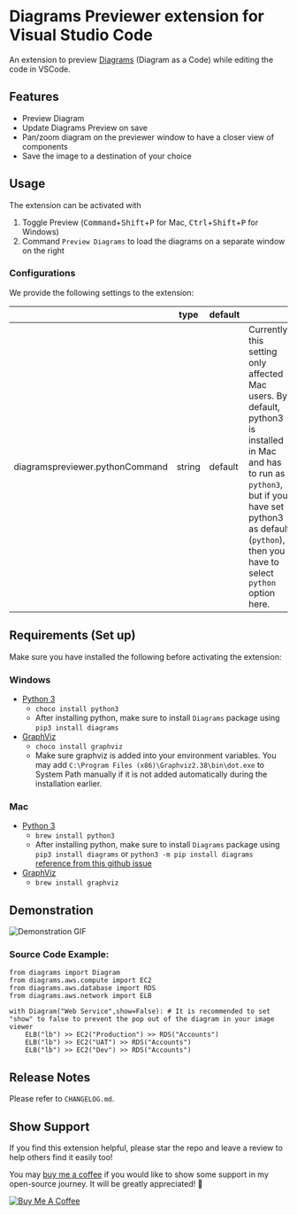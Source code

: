 # Diagrams Previewer extension for Visual Studio Code
An extension to preview [Diagrams](https://diagrams.mingrammer.com/) (Diagram as a Code) while editing the code in VSCode.

## Features
- Preview Diagram
- Update Diagrams Preview on save
- Pan/zoom diagram on the previewer window to have a closer view of components
- Save the image to a destination of your choice

## Usage
The extension can be activated with
1. Toggle Preview (<kbd>Command</kbd>+<kbd>Shift</kbd>+<kbd>P</kbd> for Mac, <kbd>Ctrl</kbd>+<kbd>Shift</kbd>+<kbd>P</kbd> for Windows)
2. Command `Preview Diagrams` to load the diagrams on a separate window on the right

### Configurations
We provide the following settings to the extension:

|       | type | default |     |
| -------| ------- |-----|-----|
| diagramspreviewer.pythonCommand|string|default| Currently, this setting only affected Mac users. By default, python3 is installed in Mac and has to run as `python3`, but if you have set python3 as default (`python`), then you have to select `python` option here.

## Requirements (Set up)
Make sure you have installed the following before activating the extension:

### Windows
- [Python 3](https://www.python.org/downloads/)
    - `choco install python3`
    - After installing python, make sure to install `Diagrams` package using `pip3 install diagrams`
- [GraphViz](https://www.graphviz.org/)
    - `choco install graphviz`
    - Make sure graphviz is added into your environment variables. You may add `C:\Program Files (x86)\Graphviz2.38\bin\dot.exe` to System Path manually if it is not added automatically during the installation earlier.
    
### Mac
- [Python 3](https://www.python.org/downloads/)
    - `brew install python3`
    - After installing python, make sure to install `Diagrams` package using `pip3 install diagrams` or `python3 -m pip install diagrams` [reference from this github issue](https://github.com/mingrammer/diagrams/issues/114)
- [GraphViz](https://www.graphviz.org/)
    - `brew install graphviz`

## Demonstration
![Demonstration GIF](./resources/preview_V1.0.0.gif)

### Source Code Example:
```
from diagrams import Diagram
from diagrams.aws.compute import EC2
from diagrams.aws.database import RDS
from diagrams.aws.network import ELB

with Diagram("Web Service",show=False): # It is recommended to set "show" to false to prevent the pop out of the diagram in your image viewer
    ELB("lb") >> EC2("Production") >> RDS("Accounts")
    ELB("lb") >> EC2("UAT") >> RDS("Accounts")
    ELB("lb") >> EC2("Dev") >> RDS("Accounts")
```

## Release Notes
Please refer to `CHANGELOG.md`.

## Show Support
If you find this extension helpful, please star the repo and leave a review to help others find it easily too!

You may [buy me a coffee](https://www.buymeacoffee.com/chiaDev) if you would like to show some support in my open-source journey. It will be greatly appreciated! 🥰

<a href="https://www.buymeacoffee.com/chiaDev" target="_blank"><img src="https://www.buymeacoffee.com/assets/img/custom_images/orange_img.png" alt="Buy Me A Coffee" style="height: auto !important;width: auto !important;" ></a> 